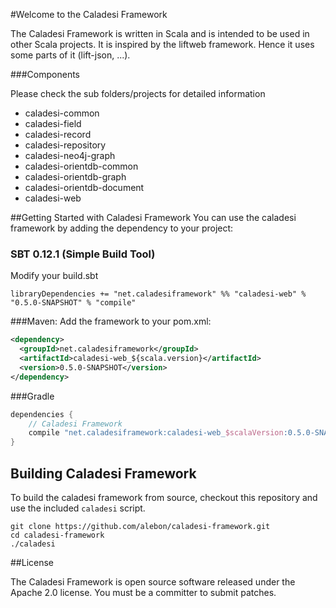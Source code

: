 #Welcome to the Caladesi Framework

The Caladesi Framework is written in Scala and is intended to be used in other Scala projects. It is inspired by the liftweb framework. 
Hence it uses some parts of it (lift-json, ...).


###Components

Please check the sub folders/projects for detailed information

- caladesi-common
- caladesi-field
- caladesi-record
- caladesi-repository
- caladesi-neo4j-graph
- caladesi-orientdb-common
- caladesi-orientdb-graph
- caladesi-orientdb-document
- caladesi-web

##Getting Started with Caladesi Framework
You can use the caladesi framework by adding the dependency to your project:

### SBT 0.12.1 (Simple Build Tool)
Modify your build.sbt

    libraryDependencies += "net.caladesiframework" %% "caladesi-web" % "0.5.0-SNAPSHOT" % "compile"

###Maven:
Add the framework to your pom.xml:

```xml
<dependency>
  <groupId>net.caladesiframework</groupId>
  <artifactId>caladesi-web_${scala.version}</artifactId>
  <version>0.5.0-SNAPSHOT</version>
</dependency>
```

###Gradle
```groovy
dependencies {
    // Caladesi Framework
    compile "net.caladesiframework:caladesi-web_$scalaVersion:0.5.0-SNAPSHOT"
}
```

## Building Caladesi Framework
To build the caladesi framework from source, checkout this repository and use the included `caladesi` script.

    git clone https://github.com/alebon/caladesi-framework.git
    cd caladesi-framework
    ./caladesi

##License

The Caladesi Framework is open source software released under the Apache 2.0 license. You must be a committer to submit patches.
